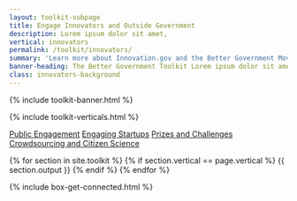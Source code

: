 ```yaml
---
layout: toolkit-subpage
title: Engage Innovators and Outside Government
description: Lorem ipsum dolor sit amet,
vertical: innovators
permalink: /toolkit/innovators/
summary: 'Learn more about Innovation.gov and the Better Government Movement'
banner-heading: The Better Government Toolkit Lorem ipsum dolor sit amet, consectetur adipiscing.
class: innovators-background
---
```


{% include toolkit-banner.html %}


{% include toolkit-verticals.html %}

<div class="innovators-background toolkit-button-group-small">
	<div class="usa-grid">
	<a class="usa-button" href="#public-engagement">Public Engagement</a>
	<a class="usa-button" href="#engaging-startups">Engaging Startups</a>
	<a class="usa-button" href="#prizes-challenges">Prizes and Challenges</a>
	<a class="usa-button" href="#citizen-science">Crowdsourcing and Citizen Science</a>
	</div>
</div>


{% for section in site.toolkit %}
{% if section.vertical == page.vertical %}
{{ section.output }}
{% endif %}
{% endfor %}

{% include box-get-connected.html %}

